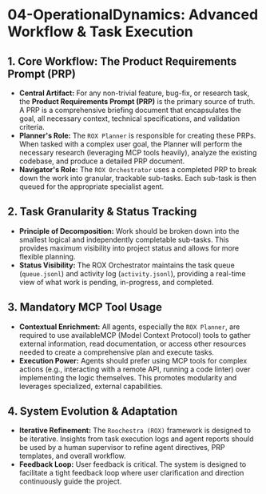 # 04-OperationalDynamics: Advanced Workflow & Task Execution

## 1. Core Workflow: The Product Requirements Prompt (PRP)

- **Central Artifact:** For any non-trivial feature, bug-fix, or research task, the **Product Requirements Prompt (PRP)** is the primary source of truth. A PRP is a comprehensive briefing document that encapsulates the goal, all necessary context, technical specifications, and validation criteria.
- **Planner's Role:** The `ROX Planner` is responsible for creating these PRPs. When tasked with a complex user goal, the Planner will perform the necessary research (leveraging MCP tools heavily), analyze the existing codebase, and produce a detailed PRP document.
- **Navigator's Role:** The `ROX Orchestrator` uses a completed PRP to break down the work into granular, trackable sub-tasks. Each sub-task is then queued for the appropriate specialist agent.

## 2. Task Granularity & Status Tracking

- **Principle of Decomposition:** Work should be broken down into the smallest logical and independently completable sub-tasks. This provides maximum visibility into project status and allows for more flexible planning.
- **Status Visibility:** The ROX Orchestrator maintains the task queue (`queue.jsonl`) and activity log (`activity.jsonl`), providing a real-time view of what work is pending, in-progress, and completed.

## 3. Mandatory MCP Tool Usage

- **Contextual Enrichment:** All agents, especially the `ROX Planner`, are required to use availableMCP (Model Context Protocol) tools to gather external information, read documentation, or access other resources needed to create a comprehensive plan and execute tasks.
- **Execution Power:** Agents should prefer using MCP tools for complex actions (e.g., interacting with a remote API, running a code linter) over implementing the logic themselves. This promotes modularity and leverages specialized, external capabilities.

## 4. System Evolution & Adaptation

- **Iterative Refinement:** The `Roochestra (ROX)` framework is designed to be iterative. Insights from task execution logs and agent reports should be used by a human supervisor to refine agent directives, PRP templates, and overall workflow.
- **Feedback Loop:** User feedback is critical. The system is designed to facilitate a tight feedback loop where user clarification and direction continuously guide the project.